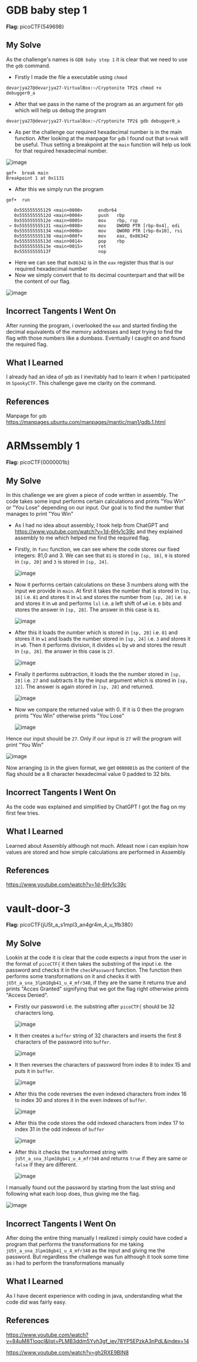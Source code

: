 # GDB baby step 1
**Flag:** picoCTF{549698}

## My Solve
As the challenge's names is `GDB baby step 1` it is clear that we need to use the `gdb` command. 
* Firstly I made the file a executable using `chmod`
```
devarjya27@devarjya27-VirtualBox:~/Cryptonite TP2$ chmod +x debugger0_a
```
* After that we pass in the name of the program as an argument for `gdb` which will help us debug the program
```
devarjya27@devarjya27-VirtualBox:~/Cryptonite TP2$ gdb debugger0_a
```
* As per the challenge our required hexadecimal number is in the main function. After looking at the manpage for `gdb` I found out that `break` will be useful. Thus setting a breakpoint at the `main` function will help us look for that required hexadecimal number.

![image](https://github.com/user-attachments/assets/20d058f4-3382-429c-8614-a20f955d28a8)

```
gef➤  break main
Breakpoint 1 at 0x1131
```
* After this we simply run the program
```
gef➤  run
```
```
   0x555555555129 <main+0000>      endbr64 
   0x55555555512d <main+0004>      push   rbp
   0x55555555512e <main+0005>      mov    rbp, rsp
 → 0x555555555131 <main+0008>      mov    DWORD PTR [rbp-0x4], edi
   0x555555555134 <main+000b>      mov    QWORD PTR [rbp-0x10], rsi
   0x555555555138 <main+000f>      mov    eax, 0x86342
   0x55555555513d <main+0014>      pop    rbp
   0x55555555513e <main+0015>      ret    
   0x55555555513f                  nop    
```
* Here we can see that `0x86342` is in the `eax` register thus that is our required hexadecimal number
* Now we simply convert that to its decimal counterpart and that will be the content of our flag.

![image](https://github.com/user-attachments/assets/05ab0a6b-2cdd-4f73-b4b7-8833b6eb3157)


## Incorrect Tangents I Went On
After running the program, i overlooked the `eax` and started finding the decimal equivalents of the memory addresses and kept trying to find the flag with those numbers like a dumbass. Eventually I caught on and found the required flag.

## What I Learned
I already had an idea of `gdb` as I inevitably had to learn it when I participated in `SpookyCTF`. This challenge gave me clarity on the command.

## References
Manpage for `gdb` <https://manpages.ubuntu.com/manpages/mantic/man1/gdb.1.html>




# ARMssembly 1
**Flag:** picoCTF{0000001b}

## My Solve
In this challenge we are given a piece of code written in assembly. The code takes some input performs certain calculations and prints "You Win" or "You Lose" depending on our input. Our goal is to find the number that manages to print "You Win"
* As I had no idea about assembly, I took help from ChatGPT and <https://www.youtube.com/watch?v=1d-6Hv1c39c> and they explained assembly to me which helped me find the required flag.
* Firstly, in `func` function, we can see where the code stores our fixed integers: 81,0 and 3. We can see that `81` is stored in `[sp, 16]`, `0` is stored in `[sp, 20]` and `3` is stored in `[sp, 24]`.

   ![image](https://github.com/user-attachments/assets/f8d5798a-ac95-46dc-85ec-e3836c22da9b)

* Now it performs certain calculations on these 3 numbers along with the input we provide in `main`. At first it takes the number that is stored in `[sp, 16]` i.e. `81` and stores it in `w1` and stores the number from `[sp, 20]` i.e. `0` and stores it in `w0` and performs `lsl` i.e. a left shift of `w0` i.e. `0` bits and stores the answer in `[sp, 28]`. The answer in this case is `81`.

   ![image](https://github.com/user-attachments/assets/afa81309-a346-4c50-a208-12fa840b34fa)
* After this it loads the number which is stored in `[sp, 28]` i.e. `81` and stores it in `w1` and loads the number stored in `[sp, 24]` i.e. `3` and stores it in `w0`. Then it performs division, it divides `w1` by `w0` and stores the result in `[sp, 28]`. the answer in this case is `27`.

   ![image](https://github.com/user-attachments/assets/9990f861-3730-47ca-8a6d-3f9ec9b44af1)

* Finally it performs subtraction, it loads the the number stored in `[sp, 28]` i.e. `27` and subtracts it by the input argument which is stored in `[sp, 12]`. The answer is again stored in `[sp, 28]` and returned.

   ![image](https://github.com/user-attachments/assets/33e0dec5-6f1b-4eaa-af4c-df404b006618)

* Now we compare the returned value with 0. If it is 0 then the program prints "You Win" otherwise prints "You Lose"

   ![image](https://github.com/user-attachments/assets/ac6b5ac8-f3b5-43e6-97bd-4e0821f17dca)

Hence our input should be `27`. Only if our input is `27` will the program will print "You Win"

![image](https://github.com/user-attachments/assets/ba10cbad-3347-47b2-b9c3-d79c5353b62c)

Now arranging `1b` in the given format, we get `0000001b` as the content of the flag should be a 8 character hexadecimal value 0 padded to 32 bits.

## Incorrect Tangents I Went On
As the code was explained and simplified by ChatGPT I got the flag on my first few tries.

## What I Learned
Learned about Assembly although not much. Atleast now i can explain how values are stored and how simple calculations are performed in Assembly

## References
<https://www.youtube.com/watch?v=1d-6Hv1c39c>


# vault-door-3
**Flag:** picoCTF{jU5t_a_s1mpl3_an4gr4m_4_u_1fb380}

## My Solve
Lookin at the code it is clear that the code expects a input from the user in the format of `picoCTF{` it then takes the substring of the input i.e. the password and checks it in the `checkPassword` function. The function then performs some transformations on it and checks it with `jU5t_a_sna_3lpm18gb41_u_4_mfr340`, if they are the same it returns true and prints "Acces Granted" signifying that we got the flag  right otherwise prints "Access Denied".
* Firstly our password i.e. the substring after `picoCTF{` should be 32 characters long.

  ![image](https://github.com/user-attachments/assets/b3a01ae9-2730-4694-a473-8645f74b6286)
* It then creates a `buffer` string of 32 characters and inserts the first 8 characters of the password into `buffer`.

   ![image](https://github.com/user-attachments/assets/a542319b-87dd-4892-89fd-04a348c3073d)

* It then reverses the characters of password from index 8 to index 15 and puts it in `buffer`.

  ![image](https://github.com/user-attachments/assets/ce96af5a-a870-4bee-b06d-2a8a5f12f342)

* After this the code reverses the even indexed characters from index 16 to index 30 and stores it in the even indexes of `buffer`.

  ![image](https://github.com/user-attachments/assets/1e7ec283-1865-4073-9b1a-58b60bb50223)

* After this the code stores the odd indexed characters from index 17 to index 31 in the odd indexes of `buffer`

  ![image](https://github.com/user-attachments/assets/db76d577-142f-4775-97c2-f21082d8c31e)

* After this it checks the transformed string with `jU5t_a_sna_3lpm18gb41_u_4_mfr340` and returns `true` if they are same or `false` if they are different.

  ![image](https://github.com/user-attachments/assets/55f76700-52c3-4df8-a1fe-32fef075dc09)

I manually found out the password by starting from the last string and following what each loop does, thus giving me the flag.

   ![image](https://github.com/user-attachments/assets/9068bab4-af55-4a4e-8ada-25eb02953d1d)

## Incorrect Tangents I Went On
After doing the entire thing manually I realized i simply could have coded a program that performs the transformations for me taking `jU5t_a_sna_3lpm18gb41_u_4_mfr340` as the input and giving me the password. But regardless the challenge was fun although it took some time as i had to perform the transformations manually

## What I Learned
As I have decent experience with coding in java, understanding what the code did was fairly easy.

## References
<https://www.youtube.com/watch?v=84uM8TIoqcI&list=PLMB3ddm5Yvh3gf_iev78YP5EPzkA3nPdL&index=14>

<https://www.youtube.com/watch?v=gh2RXE9BIN8>



